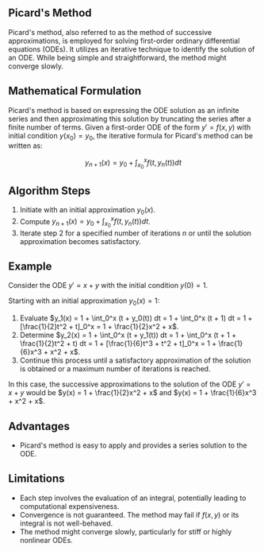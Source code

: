 ## Picard's Method

Picard's method, also referred to as the method of successive approximations, is employed for solving first-order ordinary differential equations (ODEs). It utilizes an iterative technique to identify the solution of an ODE. While being simple and straightforward, the method might converge slowly.

## Mathematical Formulation

Picard's method is based on expressing the ODE solution as an infinite series and then approximating this solution by truncating the series after a finite number of terms. Given a first-order ODE of the form $y' = f(x, y)$ with initial condition $y(x_0) = y_0$, the iterative formula for Picard's method can be written as:

$$y_{n+1}(x) = y_0 + \int_{x_0}^{x} f(t, y_n(t)) dt$$

## Algorithm Steps

1. Initiate with an initial approximation $y_0(x)$.
2. Compute $y_{n+1}(x) = y_0 + \int_{x_0}^{x} f(t, y_n(t)) dt$.
3. Iterate step 2 for a specified number of iterations $n$ or until the solution approximation becomes satisfactory.

## Example

Consider the ODE $y' = x + y$ with the initial condition $y(0) = 1$.

Starting with an initial approximation $y_0(x) = 1$:

1. Evaluate $y_1(x) = 1 + \int_0^x (t + y_0(t)) dt = 1 + \int_0^x (t + 1) dt = 1 + [\frac{1}{2}t^2 + t]_0^x = 1 + \frac{1}{2}x^2 + x$.
2. Determine $y_2(x) = 1 + \int_0^x (t + y_1(t)) dt = 1 + \int_0^x (t + 1 + \frac{1}{2}t^2 + t) dt = 1 + [\frac{1}{6}t^3 + t^2 + t]_0^x = 1 + \frac{1}{6}x^3 + x^2 + x$.
3. Continue this process until a satisfactory approximation of the solution is obtained or a maximum number of iterations is reached.

In this case, the successive approximations to the solution of the ODE $y' = x + y$ would be $y(x) = 1 + \frac{1}{2}x^2 + x$ and $y(x) = 1 + \frac{1}{6}x^3 + x^2 + x$.

## Advantages

- Picard's method is easy to apply and provides a series solution to the ODE.

## Limitations

- Each step involves the evaluation of an integral, potentially leading to computational expensiveness.
- Convergence is not guaranteed. The method may fail if $f(x, y)$ or its integral is not well-behaved.
- The method might converge slowly, particularly for stiff or highly nonlinear ODEs.
